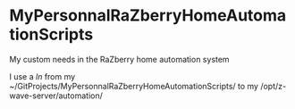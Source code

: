 MyPersonnalRaZberryHomeAutomationScripts
========================================

My custom needs in the RaZberry home automation system

I use a <em>ln</em> from my ~/GitProjects/MyPersonnalRaZberryHomeAutomationScripts/
 to my /opt/z-wave-server/automation/

